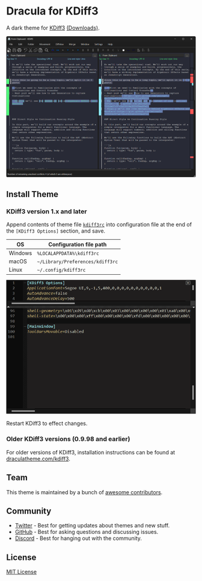 # Dracula for KDiff3

A dark theme for [KDiff3](https://invent.kde.org/sdk/kdiff3) [(Downloads)](https://download.kde.org/stable/kdiff3/).

![Screenshot](./screenshot.png)

## Install Theme

### KDiff3 version 1.x and later

Append contents of theme file [`kdiff3rc`](kdiff3rc) into configuration file at the end of the `[KDiff3 Options]` section, and save.

| OS      | Configuration file path          |
| ------- | -------------------------------- |
| Windows | `%LOCALAPPDATA%\kdiff3rc`        |
| macOS   | `~/Library/Preferences/kdiff3rc` |
| Linux   | `~/.config/kdiff3rc`             |

![Installation](./kdiff3rc-edit.gif)

Restart KDiff3 to effect changes.

### Older KDiff3 versions (0.9.98 and earlier)

For older versions of KDiff3, installation instructions can be found at [draculatheme.com/kdiff3](https://draculatheme.com/kdiff3).

## Team

This theme is maintained by a bunch of [awesome contributors](https://github.com/dracula/kdiff3/graphs/contributors).

## Community

-   [Twitter](https://twitter.com/draculatheme) - Best for getting updates about themes and new stuff.
-   [GitHub](https://github.com/dracula/dracula-theme/discussions) - Best for asking questions and discussing issues.
-   [Discord](https://draculatheme.com/discord-invite) - Best for hanging out with the community.

## License

[MIT License](./LICENSE)
